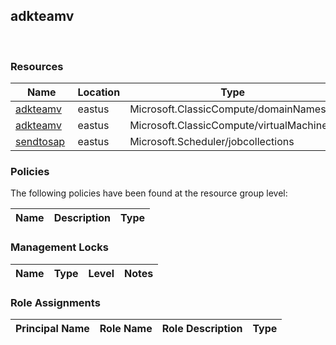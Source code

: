 
## adkteamv 
 
### Resources


| Name | Location | Type |
| --- | --- | --- |
| [adkteamv](adkteamv-721899146.md)  | eastus  | Microsoft.ClassicCompute/domainNames  |
| [adkteamv](adkteamv--1925953093.md)  | eastus  | Microsoft.ClassicCompute/virtualMachines  |
| [sendtosap](sendtosap-414166026.md)  | eastus  | Microsoft.Scheduler/jobcollections  |

### Policies
The following policies have been found at the resource group level: 

| Name | Description | Type |
| --- | --- | --- |

### Management Locks


| Name | Type | Level | Notes |
| --- | --- | --- | --- |

### Role Assignments


| Principal Name | Role Name | Role Description | Type |
| --- | --- | --- | --- |
